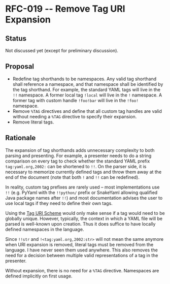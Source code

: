 # RFC-019 -- Remove Tag URI Expansion

## Status

Not discussed yet (except for preliminary discussion).

## Proposal

* Redefine tag shorthands to be namespaces.
  Any valid tag shorthand shall reference a namespace, and that namespace shall be identified by the tag shorthand.
  For example, the standard YAML tags will live in the `!!` namespace.
  A former local tag `!local` will live in the `!` namespace.
  A former tag with custom handle `!foo!bar` will live in the `!foo!` namespace.
* Remove `%TAG` directives and define that all custom tag handles are valid without needing a `%TAG` directive to specify their expansion.
* Remove literal tags.

## Rationale

The expansion of tag shorthands adds unnecessary complexity to both parsing and presenting.
For example, a presenter needs to do a string comparison on every tag to check whether the standard YAML prefix `tag:yaml.org,2002:` can be shortened to `!!`.
On the parser side, it is necessary to memorize currently defined tags and throw them away at the end of the document (note that both `!` and `!!` can be redefined).

In reality, custom tag prefixes are rarely used – most implementations use `!!` (e.g. PyYaml with the `!!python/` prefix or SnakeYaml  allowing qualified Java package names after `!!`) and most documentation advises the user to use local tags if they need to define their own tags.

Using the [Tag URI Scheme][1] would only make sense if a tag would need to be globally unique.
However, typically, the context in which a YAML file will be parsed is well-known upon creation.
Thus it does suffice to have locally defined namespaces in the language.

Since `!!str` and `!<tag:yaml.org,2002:str>` will not mean the same anymore when URI expansion is removed, literal tags must be removed from the language.
I have never seen them used anywhere.
This also removes the need for a decision between multiple valid representations of a tag in the presenter.

Without expansion, there is no need for a `%TAG` directive.
Namespaces are defined implicitly on first usage.

 [1]: https://tools.ietf.org/html/rfc4151
